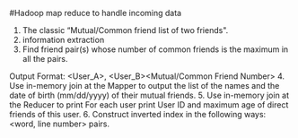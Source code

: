 #Hadoop map reduce to handle incoming data
1. The classic “Mutual/Common friend list of two friends".
2. information extraction
3. Find friend pair(s) whose number of common friends is the maximum in all the pairs. 

Output Format:
<User_A>, <User_B><TAB><Mutual/Common Friend Number>
4. Use in-memory join at the Mapper to output the list of the names and the date of birth (mm/dd/yyyy) of their mutual friends.
5. Use in-memory join at the Reducer to print For each user print User ID and maximum age of direct friends of this user.
6. Construct inverted index in the following ways: <word, line number> pairs.

